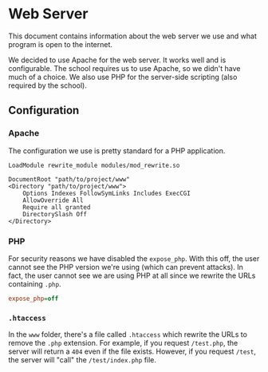 # Web Server

This document contains information about the web server we use and what program is open to the internet.

We decided to use Apache for the web server. It works well and is configurable. The school requires us to use Apache, so we didn't have much of a choice. We also use PHP for the server-side scripting (also required by the school).

## Configuration

### Apache

The configuration we use is pretty standard for a PHP application.

```
LoadModule rewrite_module modules/mod_rewrite.so

DocumentRoot "path/to/project/www"
<Directory "path/to/project/www">
    Options Indexes FollowSymLinks Includes ExecCGI
    AllowOverride All
    Require all granted
    DirectorySlash Off
</Directory>
```

### PHP

For security reasons we have disabled the `expose_php`. With this off, the user cannot see the PHP version we're using (which can prevent attacks). In fact, the user cannot see we are using PHP at all since we rewrite the URLs containing `.php`.

```ini
expose_php=off
```

### `.htaccess`

In the `www` folder, there's a file called `.htaccess` which rewrite the URLs to remove the `.php` extension.
For example, if you request `/test.php`, the server will return a `404` even if the file exists. However, if you request `/test`, the server will "call" the `/test/index.php` file.
